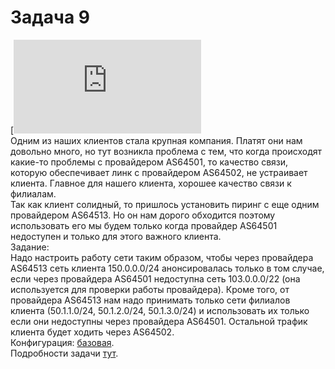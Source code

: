 # Задача 9

[![](https://dan4i4ek.info/src/101.html)  
Одним из наших клиентов стала крупная компания. Платят они нам довольно много, но тут возникла проблема с тем, что когда происходят какие-то проблемы с провайдером AS64501, то качество связи, которую обеспечивает линк с провайдером AS64502, не устраивает клиента. Главное для нашего клиента, хорошее качество связи к филиалам.  
Так как клиент солидный, то пришлось установить пиринг с еще одним провайдером AS64513\. Но он нам дорого обходится поэтому использовать его мы будем только когда провайдер AS64501 недоступен и только для этого важного клиента.  
Задание:  
Надо настроить работу сети таким образом, чтобы через провайдера AS64513 сеть клиента 150.0.0.0/24 анонсировалась только в том случае, если через провайдера AS64501 недоступна сеть 103.0.0.0/22 (она используется для проверки работы провайдера). Кроме того, от провайдера AS64513 нам надо принимать только сети филиалов клиента (50.1.1.0/24, 50.1.2.0/24, 50.1.3.0/24) и использовать их только если они недоступны через провайдера AS64501\. Остальной трафик клиента будет ходить через AS64502.  
Конфигурация: [базовая](https://docs.google.com/document/d/1Nd2qWdLNUd1WyO1Q-U3UKZu4W3LJk8BQYlACfVCjz-I/pub).  
Подробности задачи [тут](https://linkmeup.ru/blog/101.html).  
